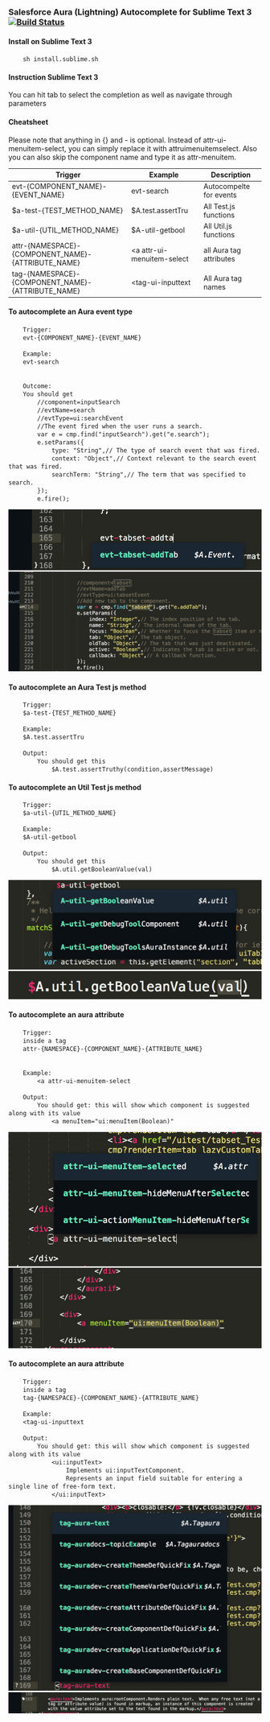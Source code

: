 ### Salesforce Aura (Lightning)  Autocomplete for Sublime Text 3 [![Build Status](https://travis-ci.org/synle/aura_autocomplete_sublime.svg?branch=master)](https://travis-ci.org/synle/aura_autocomplete_sublime)

#### Install on Sublime Text 3
```
	sh install.sublime.sh
```

#### Instruction Sublime Text 3
You can hit tab to select the completion as well as navigate through parameters


#### Cheatsheet
Please note that anything in {} and - is optional. Instead of attr-ui-menuitem-select, you can simply replace it with attruimenuitemselect. Also you can also skip the component name and type it as attr-menuitem.

Trigger | Example | Description
------- | ------- | -----------
evt-{COMPONENT_NAME}-{EVENT_NAME} | evt-search | Autocompelte for events
$a-test-{TEST_METHOD_NAME} | $A.test.assertTru | All Test.js functions
$a-util-{UTIL_METHOD_NAME} | $A-util-getbool | All Util.js functions
attr-{NAMESPACE}-{COMPONENT_NAME}-{ATTRIBUTE_NAME} | <a attr-ui-menuitem-select | all Aura tag attributes
tag-{NAMESPACE}-{COMPONENT_NAME}-{ATTRIBUTE_NAME} |  <tag-ui-inputtext | All Aura tag names





#### To autocomplete an Aura event type
```
	Trigger:
	evt-{COMPONENT_NAME}-{EVENT_NAME}

	Example:
	evt-search


	Outcome:
	You should get 
		//component=inputSearch
        //evtName=search
        //evtType=ui:searchEvent
        //The event fired when the user runs a search.
        var e = cmp.find("inputSearch").get("e.search");
        e.setParams({
            type: "String",// The type of search event that was fired.
            context: "Object",// Context relevant to the search event that was fired.
            searchTerm: "String",// The term that was specified to search.
        });
        e.fire();
```
![](images/evt1.jpg)
![](images/evt2.jpg)


#### To autocomplete an Aura Test js method
```
	Trigger:
	$a-test-{TEST_METHOD_NAME}

	Example:
	$A.test.assertTru

	Output:
		You should get this
			$A.test.assertTruthy(condition,assertMessage)
```


#### To autocomplete an Util Test js method
```
	Trigger:
	$a-util-{UTIL_METHOD_NAME}

	Example:
	$A-util-getbool

	Output:
		You should get this
			$A.util.getBooleanValue(val)
```
![](images/util1.jpg)
![](images/util2.jpg)


#### To autocomplete an aura attribute
```
	Trigger:
	inside a tag
	attr-{NAMESPACE}-{COMPONENT_NAME}-{ATTRIBUTE_NAME}


	Example:
		<a attr-ui-menuitem-select

	Output:
		You should get: this will show which component is suggested along with its value
			<a menuItem="ui:menuItem(Boolean)"
```	
![](images/attribute1.jpg)
![](images/attribute2.jpg)




#### To autocomplete an aura attribute
```
	Trigger:
	inside a tag
	tag-{NAMESPACE}-{COMPONENT_NAME}-{ATTRIBUTE_NAME}

	Example:
	<tag-ui-inputtext

	Output:
		You should get: this will show which component is suggested along with its value
			<ui:inputText>
				Implements ui:inputTextComponent.
				Represents an input field suitable for entering a single line of free-form text.
			</ui:inputText>
```	
![](images/tag1.jpg)
![](images/tag2.jpg)
